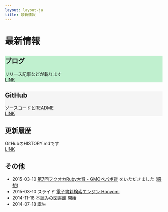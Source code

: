 ```yaml
---
layout: layout-ja
title: 最新情報
---
```

# 最新情報

<div class="mdl-grid">
  <div class="mdl-cell mdl-cell--4-col">
    <div class="mdl-card mdl-shadow--2dp" style="background: #C0F0CF;">
      <div class="mdl-card__title mdl-card--border">
        <h2 class="mdl-card__title-text">ブログ</h2>
      </div>
      <div class="mdl-card__supporting-text mdl-card--border mdl-card--expand">
        リリース記事などが載ります
      </div>
      <div class="mdl-card__actions mdl-card--border">
        <a href="http://ongaeshi.hatenablog.com/archive/category/honyomi">LINK</a>
      </div>
    </div>
  </div>

  <div class="mdl-cell mdl-cell--4-col">
    <div class="mdl-card mdl-shadow--2dp" style="background: #F5F5F5;">
      <div class="mdl-card__title mdl-card--border">
        <h2 class="mdl-card__title-text">GitHub</h2>
      </div>
      <div class="mdl-card__supporting-text mdl-card--border mdl-card--expand">
        ソースコードとREADME
      </div>
      <div class="mdl-card__actions mdl-card--border">
        <a href="https://github.com/ongaeshi/honyomi">LINK</a>
      </div>
    </div>
  </div>

  <div class="mdl-cell mdl-cell--4-col">
    <div class="mdl-card mdl-shadow--2dp">
      <div class="mdl-card__title mdl-card--border">
        <h2 class="mdl-card__title-text">更新履歴</h2>
      </div>
      <div class="mdl-card__supporting-text mdl-card--border mdl-card--expand">
        GitHubのHISTORY.mdです
      </div>
      <div class="mdl-card__actions mdl-card--border">
        <a href="https://github.com/ongaeshi/honyomi/blob/master/HISTORY.md">LINK</a>
      </div>
    </div>
  </div>
</div>

## その他

- 2015-03-10 [第7回フクオカRuby大賞 - GMOペパボ賞](http://www.digitalfukuoka.jp/topics/68?locale=ja) をいただきました ([感想](http://ongaeshi.hatenablog.com/entry/i-got-the-award-in-fukuoka-ruby-07))
- 2015-03-10 スライド [電子書籍検索エンジン Honyomi](http://ongaeshi.me/slide/f-ruby-07/)
- 2014-11-18 [本読みの図書館](http://library.honyomi.nagoya) 開始
- 2014-07-18 誕生


